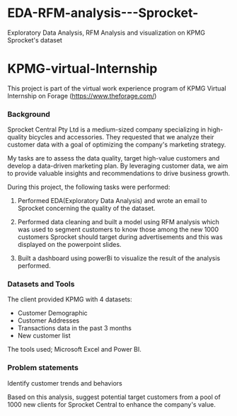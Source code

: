 # EDA-RFM-analysis---Sprocket-
Exploratory Data Analysis, RFM Analysis and visualization on KPMG Sprocket's dataset 

# KPMG-virtual-Internship

This project is part of the virtual work experience program of KPMG Virtual Internship on Forage (https://www.theforage.com/)


### Background
Sprocket Central Pty Ltd is a medium-sized company specializing in high-quality bicycles and accessories. They requested that we analyze their customer data with a goal of optimizing the company's marketing strategy.

My tasks are to assess the data quality, target high-value customers and develop a data-driven marketing plan. By leveraging customer data, we aim to provide valuable insights and recommendations to drive business growth.

During this project, the following tasks were performed:

1. Performed EDA(Exploratory Data Analysis) and wrote an email to Sprocket concerning the quality of the dataset.

2. Performed data cleaning and built a model using RFM analysis which was used to segment customers to know those among the new 1000 customers Sprocket should target during advertisements and this was displayed on the powerpoint slides.

3. Built a dashboard using powerBi to visualize the result of the analysis performed.

### Datasets and Tools

The client provided KPMG with 4 datasets:
- Customer Demographic
- Customer Addresses
- Transactions data in the past 3 months
- New customer list

The tools used; Microsoft Excel and Power BI.

### Problem statements

Identify customer trends and behaviors

Based on this analysis, suggest potential target customers from a pool of 1000 new clients for Sprocket Central to enhance the company's value.

